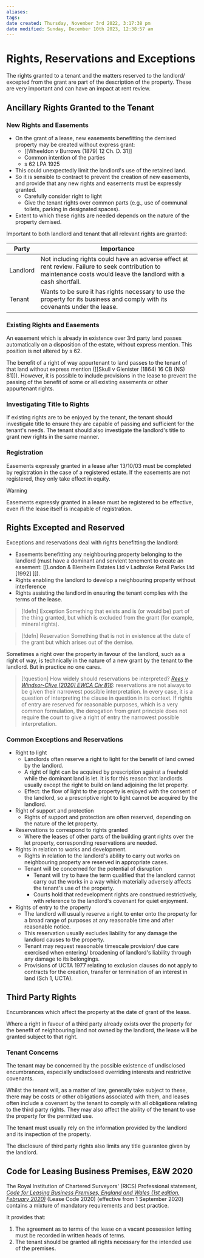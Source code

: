 ```yaml
---
aliases: 
tags: 
date created: Thursday, November 3rd 2022, 3:17:38 pm
date modified: Sunday, December 10th 2023, 12:38:57 am
---
```


# Rights, Reservations and Exceptions

The rights granted to a tenant and the matters reserved to the landlord/ excepted from the grant are part of the description of the property. These are very important and can have an impact at rent review.

## Ancillary Rights Granted to the Tenant

### New Rights and Easements

- On the grant of a lease, new easements benefitting the demised property may be created without express grant:
	- [[Wheeldon v Burrows (1879) 12 Ch. D. 31]]
	- Common intention of the parties
	- s 62 LPA 1925
- This could unexpectedly limit the landlord's use of the retained land.
- So it is sensible to contract to prevent the creation of new easements, and provide that any new rights and easements must be expressly granted.
	- Carefully consider right to light
	- Give the tenant rights over common parts (e.g., use of communal toilets, parking in designated spaces).
- Extent to which these rights are needed depends on the nature of the property demised.

Important to both landlord and tenant that all relevant rights are granted:

| Party    | Importance                                                                                                                                                          |
| -------- | ------------------------------------------------------------------------------------------------------------------------------------------------------------------- |
| Landlord | Not including rights could have an adverse effect at rent review. Failure to seek contribution to maintenance costs would leave the landlord with a cash shortfall. |
| Tenant   | Wants to be sure it has rights necessary to use the property for its business and comply with its covenants under the lease.                                                                                                                                                                     |

### Existing Rights and Easements

An easement which is already in existence over 3rd party land passes automatically on a disposition of the estate, without express mention. This position is not altered by s 62.

The benefit of a right of way appurtenant to land passes to the tenant of that land without express mention ([[Skull v Glenister (1864) 16 CB (NS) 81]]). However, it is possible to include provisions in the lease to prevent the passing of the benefit of some or all existing easements or other appurtenant rights.

### Investigating Title to Rights

If existing rights are to be enjoyed by the tenant, the tenant should investigate title to ensure they are capable of passing and sufficient for the tenant's needs. The tenant should also investigate the landlord's title to grant new rights in the same manner.

### Registration

Easements expressly granted in a lease after 13/10/03 must be completed by registration in the case of a registered estate. If the easements are not registered, they only take effect in equity.

> [!warning]
> Easements expressly granted in a lease must be registered to be effective, even ifi the lease itself is incapable of registration. 

## Rights Excepted and Reserved

Exceptions and reservations deal with rights benefitting the landlord:

- Easements benefitting any neighbouring property belonging to the landlord (must have a dominant and servient tenement to create an easement: [[London & Blenheim Estates Ltd v Ladbroke Retail Parks Ltd [1992] ]]).
- Rights enabling the landlord to develop a neighbouring property without interference
- Rights assisting the landlord in ensuring the tenant complies with the terms of the lease.

> [!defn] Exception
> Something that exists and is (or would be) part of the thing granted, but which is excluded from the grant (for example, mineral rights).

> [!defn] Reservation
> Something that is not in existence at the date of the grant but which arises out of the demise.

Sometimes a right over the property in favour of the landlord, such as a right of way, is technically in the nature of a new grant by the tenant to the landlord. But in practice no one cares.

> [!question] How widely should reservations be interpreted?
> _[Rees v Windsor-Clive [2020] EWCA Civ 816](https://uk.westlaw.com/D-105-0126?originationContext=document&transitionType=PLDocumentLink&contextData=(sc.Default)&ppcid=8480f1faa9a046d89d64dd6a4fb84a19)_: reservations are not always to be given their narrowest possible interpretation. In every case, it is a question of interpreting the clause in question in its context. If rights of entry are reserved for reasonable purposes, which is a very common formulation, the derogation from grant principle does not require the court to give a right of entry the narrowest possible interpretation.

### Common Exceptions and Reservations

- Right to light
	- Landlords often reserve a right to light for the benefit of land owned by the landlord.
	- A right of light can be acquired by prescription against a freehold while the dominant land is let. It is for this reason that landlords usually except the right to build on land adjoining the let property.
	- Effect: the flow of light to the property is enjoyed with the consent of the landlord, so a prescriptive right to light cannot be acquired by the landlord.
- Right of support and protection
	- Rights of support and protection are often reserved, depending on the nature of the let property.
- Reservations to correspond to rights granted
	- Where the leases of other parts of the building grant rights over the let property, corresponding reservations are needed.
- Rights in relation to works and development.
	- Rights in relation to the landlord's ability to carry out works on neighbouring property are reserved in appropriate cases.
	- Tenant will be concerned for the potential of disruption
		- Tenant will try to have the term qualified that the landlord cannot carry out the works in a way which materially adversely affects the tenant's use of the property.
		- Courts hold that redevelopment rights are construed restrictively, with reference to the landlord's covenant for quiet enjoyment.
- Rights of entry to the property
	- The landlord will usually reserve a right to enter onto the property for a broad range of purposes at any reasonable time and after reasonable notice.
	- This reservation usually excludes liability for any damage the landlord causes to the property.
	- Tenant may request reasonable timescale provision/ due care exercised when entering/ broadening of landlord's liability through any damage to its belongings.
	- Provisions of UCTA 1977 relating to exclusion clauses do not apply to contracts for the creation, transfer or termination of an interest in land (Sch 1, UCTA).

## Third Party Rights

Encumbrances which affect the property at the date of grant of the lease.

Where a right in favour of a third party already exists over the property for the benefit of neighbouring land not owned by the landlord, the lease will be granted subject to that right.

### Tenant Concerns

The tenant may be concerned by the possible existence of undisclosed encumbrances, especially undisclosed overriding interests and restrictive covenants.

Whilst the tenant will, as a matter of law, generally take subject to these, there may be costs or other obligations associated with them, and leases often include a covenant by the tenant to comply with all obligations relating to the third party rights. They may also affect the ability of the tenant to use the property for the permitted use.

The tenant must usually rely on the information provided by the landlord and its inspection of the property.

The disclosure of third party rights also limits any title guarantee given by the landlord.

## Code for Leasing Business Premises, E&W 2020

The Royal Institution of Chartered Surveyors' (RICS) Professional statement, _[Code for Leasing Business Premises, England and Wales (1st edition, February 2020)](https://www.rics.org/globalassets/code-for-leasing_ps-version_feb-2020.pdf)_ (Lease Code 2020) (effective from 1 September 2020) contains a mixture of mandatory requirements and best practice.

It provides that:

1. The agreement as to terms of the lease on a vacant possession letting must be recorded in written heads of terms.
2. The tenant should be granted all rights necessary for the intended use of the premises.
